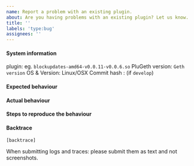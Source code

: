 ```yaml
---
name: Report a problem with an existing plugin.
about: Are you having problems with an existing plugin? Let us know. 
title: ''
labels: 'type:bug'
assignees: ''
---
```


#### System information

plugin: eg.  `blockupdates-amd64-v0.0.11-v0.0.6.so` 
PluGeth version: `Geth version`
OS & Version: Linux/OSX
Commit hash : (if `develop`)

#### Expected behaviour


#### Actual behaviour


#### Steps to reproduce the behaviour


#### Backtrace

````
[backtrace]
````

When submitting logs and traces: please submit them as text and not screenshots.

